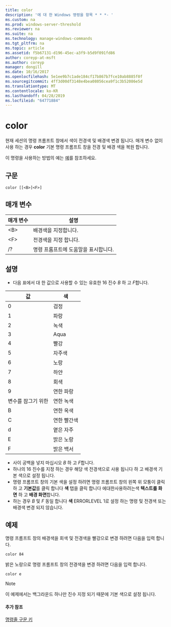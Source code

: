 ```yaml
---
title: color
description: '에 대 한 Windows 명령을 항목 * * *- '
ms.custom: na
ms.prod: windows-server-threshold
ms.reviewer: na
ms.suite: na
ms.technology: manage-windows-commands
ms.tgt_pltfrm: na
ms.topic: article
ms.assetid: f5b67131-d196-45ec-a3f9-b5d9f091fd86
author: coreyp-at-msft
ms.author: coreyp
manager: dongill
ms.date: 10/16/2017
ms.openlocfilehash: 5e1ee9b7c1ade184cf17b867b7fce10ab8885f0f
ms.sourcegitcommit: 4ff3d00df3148e4bea08056cea9f1c3b52086e5d
ms.translationtype: MT
ms.contentlocale: ko-KR
ms.lasthandoff: 04/28/2019
ms.locfileid: "64771884"
---
```

# <a name="color"></a>color



현재 세션의 명령 프롬프트 창에서 색이 전경색 및 배경색 변경 됩니다. 매개 변수 없이 사용 하는 경우 **color** 기본 명령 프롬프트 창을 전경 및 배경 색을 복원 합니다.

이 명령을 사용하는 방법의 예는 [예](#BKMK_examples)를 참조하세요.

## <a name="syntax"></a>구문

```
color [[<B>]<F>]
```

## <a name="parameters"></a>매개 변수

|매개 변수|설명|
|---------|-----------|
|\<B>|배경색을 지정합니다.|
|\<F>|전경색을 지정 합니다.|
|/?|명령 프롬프트에 도움말을 표시합니다.|

## <a name="remarks"></a>설명

-   다음 표에서 대 한 값으로 사용할 수 있는 유효한 16 진수 *B* 하 고 *F*합니다.

|값|색|
|-----|-----|
|0|검정|
|1|파랑|
|2|녹색|
|3|Aqua|
|4|빨강|
|5|자주색|
|6|노랑|
|7|하얀|
|8|회색|
|9|연한 파랑|
|변수를 잠그기 위한|연한 녹색|
|B|연한 옥색|
|C|연한 빨간색|
|d|옅은 자주|
|E|밝은 노랑|
|F|밝은 백서|
    
-   사이 공백을 넣지 마십시오 *B* 하 고 *F*합니다.
-   하나의 16 진수를 지정 하는 경우 해당 색 전경색으로 사용 됩니다 하 고 배경색 기본 색으로 설정 됩니다.
-   명령 프롬프트 창의 기본 색을 설정 하려면 명령 프롬프트 창의 왼쪽 위 모퉁이 클릭 하 고 **기본값**를 클릭 합니다 **색** 탭을 클릭 합니다 에대한사용하려는색 **텍스트를 화면** 하 고 **배경 화면**합니다.
-   하는 경우 *B* 및 *F* 동일 합니다 **색** ERRORLEVEL 1로 설정 하는 명령 및 전경색 또는 배경색 변경 되지 않습니다.

## <a name="BKMK_examples"></a>예제

명령 프롬프트 창의 배경색을 회색 및 전경색을 빨강으로 변경 하려면 다음을 입력 합니다.
```
color 84
```
밝은 노랑으로 명령 프롬프트 창의 전경색을 변경 하려면 다음을 입력 합니다.
```
color e
```

> [!NOTE]
> 이 예제에서는 백그라운드 하나만 진수 지정 되기 때문에 기본 색으로 설정 됩니다.

#### <a name="additional-references"></a>추가 참조

[명령줄 구문 키](command-line-syntax-key.md)
